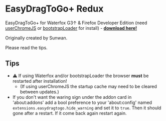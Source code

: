 # EasyDragToGo+ Redux  #

EasyDragToGo+ for Waterfox G3↑ & Firefox Developer Edition (need [userChromeJS](https://github.com/xiaoxiaoflood/firefox-scripts) or [bootstrapLoader](https://github.com/xiaoxiaoflood/firefox-scripts/tree/master/extensions/bootstrapLoader) for install) - __[download here!](https://github.com/117649/EasyDragToGo-Redux/releases)__

Originally created by Sunwan.

Please read the tips.

## Tips ##
* :warning: If using Waterfox and/or bootstrapLoader the browser __must__ be restarted after installation!
  * (If using userChromeJS the startup cache may need to be cleared between updates.)
* If you don't want the waring sign under the addon card in 'about:addons' add a bool preference to your 'about:config' named `extensions.easydragtogo.hide_warning` and set it to `true`. Then it should gone after a restart. If it come back again restart again.
